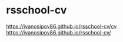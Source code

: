 # rsschool-cv
https://ivanosipov86.github.io/rsschool-cv/cv
https://ivanosipov86.github.io/rsschool-cv/
